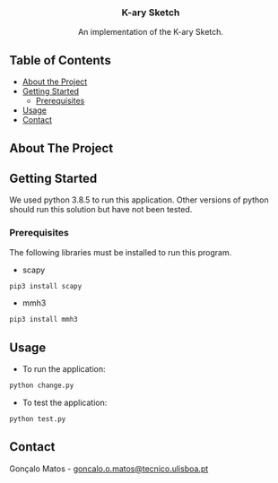 <!-- PROJECT LOGO -->
<p align="center">

  <h3 align="center">K-ary Sketch</h3>

  <p align="center">
    An implementation of the K-ary Sketch.
  </p>
</p>



<!-- TABLE OF CONTENTS -->
## Table of Contents

* [About the Project](#about-the-project)
* [Getting Started](#getting-started)
  * [Prerequisites](#prerequisites)
* [Usage](#usage)
* [Contact](#contact)



<!-- ABOUT THE PROJECT -->
## About The Project


<!-- GETTING STARTED -->
## Getting Started

We used python 3.8.5 to run this application. Other versions of python should run this solution but have not been tested.

### Prerequisites

The following libraries must be installed to run this program.
* scapy
```sh
pip3 install scapy
```
* mmh3
```sh
pip3 install mmh3
```

<!-- USAGE EXAMPLES -->
## Usage
* To run the application:
```sh
python change.py
```

* To test the application:
```sh
python test.py
```

<!-- CONTACT -->
## Contact

Gonçalo Matos -  goncalo.o.matos@tecnico.ulisboa.pt

